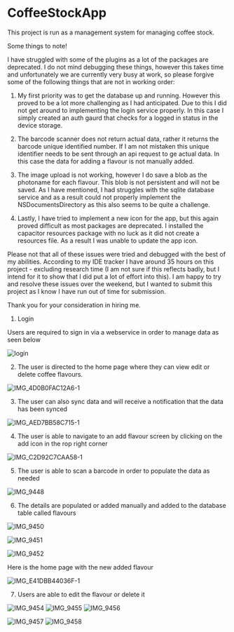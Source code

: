 # CoffeeStockApp

This project is run as a management system for managing coffee stock.

Some things to note!

I have struggled with some of the plugins as a lot of the packages are deprecated. I do not mind debugging these things, however this takes time and unfortunately we are currently very busy at work, so please forgive some of the following things that are not in working order:

1. My first priority was to get the database up and running. However this proved to be a lot more challenging as I had anticipated. Due to this I did not get around to implementing the login service properly. In this case I simply created an auth gaurd that checks for a logged in status in the device storage.

2. The barcode scanner does not return actual data, rather it returns the barcode unique identified number. If I am not mistaken this unique identifier needs to be sent through an api request to ge actual data. In this case the data for adding a flavour is not manually added.

3. The image upload is not working, however I do save a blob as the photoname for each flavour. This blob is not persistent and will not be saved. As I have mentioned, I had struggles with the sqlite database service and as a result could not properly implement the NSDocumentsDirectory as this also seems to be quite a challenge.

4. Lastly, I have tried to implement a new icon for the app, but this again proved difficult as most packages are deprecated. I installed the capacitor resources package with no luck as it did not create a resources file. As a result I was unable to update the app icon.


Please not that all of these issues were tried and debugged with the best of my abilities. According to my IDE tracker I have around 35 hours on this project - excluding research time (I am not sure if this reflects badly, but I intend for it to show that I did put a lot of effort into this). I am happy to try and resolve these issues over the weekend, but I wanted to submit this project as I know I have run out of time for submission.

Thank you for your consideration in hiring me. 

1. Login

Users are required to sign in via a webservice in order to manage data as seen below

![login](https://user-images.githubusercontent.com/61865394/202635060-c8db9bb3-5baf-468b-b4ab-08167c422c59.jpeg)

2. The user is directed to the home page where they can view edit or delete coffee flavours.

![IMG_4D0B0FAC12A6-1](https://user-images.githubusercontent.com/61865394/202635339-8f2bda94-ef5a-4e6c-8ace-672fd855d649.jpeg)


3. The user can also sync data and will receive a notification that the data has been synced

![IMG_AED7BB58C715-1](https://user-images.githubusercontent.com/61865394/202635472-dcb5d9d1-b6f2-4ecd-9e3d-038434890d79.jpeg)


4. The user is able to navigate to an add flavour screen by clicking on the add icon in the rop right corner

![IMG_C2D92C7CAA58-1](https://user-images.githubusercontent.com/61865394/202637558-f690bc2b-3e9f-4099-b02b-aca623c02f75.jpeg)


5. The user is able to scan a barcode in order to populate the data as needed

![IMG_9448](https://user-images.githubusercontent.com/61865394/202636218-96fa9c4a-551d-4227-a063-9949674090eb.PNG)

6. The details are populated or added manually and added to the database table called flavours

![IMG_9450](https://user-images.githubusercontent.com/61865394/202636482-56996389-b400-4821-b7de-8b5405cf8d34.PNG)

![IMG_9451](https://user-images.githubusercontent.com/61865394/202636405-881432e2-1b99-4616-817f-94297aa183b4.PNG)

![IMG_9452](https://user-images.githubusercontent.com/61865394/202636607-b0ac4af8-9043-4eda-bf38-26c0db9514d0.PNG)

Here is the home page with the new added flavour

![IMG_E41DBB44036F-1](https://user-images.githubusercontent.com/61865394/202637059-1353c6d0-f8b1-4437-b458-4320071e109c.jpeg)


7. Users are able to edit the flavour or delete it

![IMG_9454](https://user-images.githubusercontent.com/61865394/202637249-525cbc7f-f934-4957-a327-4bb4d5637b13.PNG)
![IMG_9455](https://user-images.githubusercontent.com/61865394/202637264-b6b2d7d6-5848-4a33-9d1f-a284faf812b2.PNG)
![IMG_9456](https://user-images.githubusercontent.com/61865394/202637270-c1bb9250-053a-45a7-bbbb-74a72a80f89f.PNG)

![IMG_9457](https://user-images.githubusercontent.com/61865394/202637341-4f4af60b-fb2b-4e45-bcec-cfde0eb3d77e.PNG)
![IMG_9458](https://user-images.githubusercontent.com/61865394/202637372-49692563-744f-4ad5-ad74-221712d89a99.PNG)






